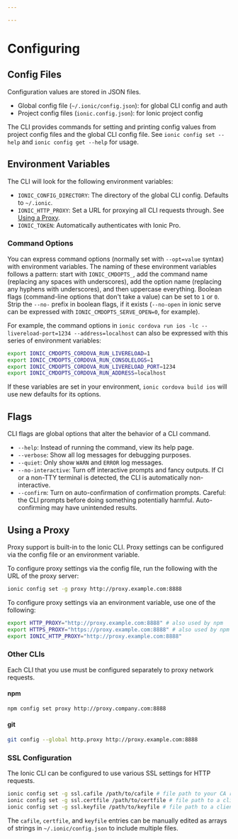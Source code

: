 ```yaml
---

---
```


# Configuring

## Config Files

Configuration values are stored in JSON files.

* Global config file (`~/.ionic/config.json`): for global CLI config and auth
* Project config files (`ionic.config.json`): for Ionic project config

The CLI provides commands for setting and printing config values from project config files and the global CLI config file. See `ionic config set --help` and `ionic config get --help` for usage.

## Environment Variables

The CLI will look for the following environment variables:

* `IONIC_CONFIG_DIRECTORY`: The directory of the global CLI config. Defaults to `~/.ionic`.
* `IONIC_HTTP_PROXY`: Set a URL for proxying all CLI requests through. See [Using a Proxy](#using-a-proxy).
* `IONIC_TOKEN`: Automatically authenticates with Ionic Pro.

### Command Options

You can express command options (normally set with `--opt=value` syntax) with environment variables. The naming of these environment variables follows a pattern: start with `IONIC_CMDOPTS_`, add the command name (replacing any spaces with underscores), add the option name (replacing any hyphens with underscores), and then uppercase everything. Boolean flags (command-line options that don't take a value) can be set to `1` or `0`. Strip the `--no-` prefix in boolean flags, if it exists (`--no-open` in ionic serve can be expressed with `IONIC_CMDOPTS_SERVE_OPEN=0`, for example).

For example, the command options in `ionic cordova run ios -lc --livereload-port=1234 --address=localhost` can also be expressed with this series of environment variables:

```bash
export IONIC_CMDOPTS_CORDOVA_RUN_LIVERELOAD=1
export IONIC_CMDOPTS_CORDOVA_RUN_CONSOLELOGS=1
export IONIC_CMDOPTS_CORDOVA_RUN_LIVERELOAD_PORT=1234
export IONIC_CMDOPTS_CORDOVA_RUN_ADDRESS=localhost
```

If these variables are set in your environment, `ionic cordova build ios` will use new defaults for its options.

## Flags

CLI flags are global options that alter the behavior of a CLI command.

* `--help`: Instead of running the command, view its help page.
* `--verbose`: Show all log messages for debugging purposes.
* `--quiet`: Only show `WARN` and `ERROR` log messages.
* `--no-interactive`: Turn off interactive prompts and fancy outputs. If CI or a non-TTY terminal is detected, the CLI is automatically non-interactive.
* `--confirm`: Turn on auto-confirmation of confirmation prompts. Careful: the CLI prompts before doing something potentially harmful. Auto-confirming may have unintended results.

## Using a Proxy

Proxy support is built-in to the Ionic CLI. Proxy settings can be configured via the config file or an environment variable.

To configure proxy settings via the config file, run the following with the URL of the proxy server:

```bash
ionic config set -g proxy http://proxy.example.com:8888
```

To configure proxy settings via an environment variable, use one of the following:

```bash
export HTTP_PROXY="http://proxy.example.com:8888" # also used by npm
export HTTPS_PROXY="https://proxy.example.com:8888" # also used by npm
export IONIC_HTTP_PROXY="http://proxy.example.com:8888"
```

### Other CLIs

Each CLI that you use must be configured separately to proxy network requests.

#### npm

```bash
npm config set proxy http://proxy.company.com:8888
```

#### git

```bash
git config --global http.proxy http://proxy.example.com:8888
```

### SSL Configuration

The Ionic CLI can be configured to use various SSL settings for HTTP requests.

```bash
ionic config set -g ssl.cafile /path/to/cafile # file path to your CA root certificate
ionic config set -g ssl.certfile /path/to/certfile # file path to a client certificate
ionic config set -g ssl.keyfile /path/to/keyfile # file path to a client key file
```

The `cafile`, `certfile`, and `keyfile` entries can be manually edited as arrays of strings in `~/.ionic/config.json` to include multiple files.
